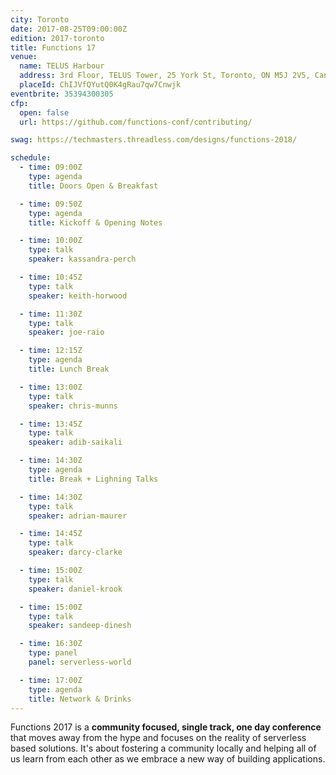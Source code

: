 ```yaml
---
city: Toronto
date: 2017-08-25T09:00:00Z
edition: 2017-toronto
title: Functions 17
venue:
  name: TELUS Harbour
  address: 3rd Floor, TELUS Tower, 25 York St, Toronto, ON M5J 2V5, Canada
  placeId: ChIJVfQYutQ0K4gRau7qw7Cnwjk
eventbrite: 35394300305
cfp:
  open: false
  url: https://github.com/functions-conf/contributing/

swag: https://techmasters.threadless.com/designs/functions-2018/

schedule:
  - time: 09:00Z
    type: agenda
    title: Doors Open & Breakfast

  - time: 09:50Z
    type: agenda
    title: Kickoff & Opening Notes

  - time: 10:00Z
    type: talk
    speaker: kassandra-perch

  - time: 10:45Z
    type: talk
    speaker: keith-horwood

  - time: 11:30Z
    type: talk
    speaker: joe-raio

  - time: 12:15Z
    type: agenda
    title: Lunch Break

  - time: 13:00Z
    type: talk
    speaker: chris-munns

  - time: 13:45Z
    type: talk
    speaker: adib-saikali

  - time: 14:30Z
    type: agenda
    title: Break + Lighning Talks

  - time: 14:30Z
    type: talk
    speaker: adrian-maurer

  - time: 14:45Z
    type: talk
    speaker: darcy-clarke

  - time: 15:00Z
    type: talk
    speaker: daniel-krook

  - time: 15:00Z
    type: talk
    speaker: sandeep-dinesh

  - time: 16:30Z
    type: panel
    panel: serverless-world

  - time: 17:00Z
    type: agenda
    title: Network & Drinks
---
```


Functions 2017 is a **community focused, single track, one day conference** that moves away from the hype and focuses on the reality of serverless based solutions. It's about fostering a community locally and helping all of us learn from each other as we embrace a new way of building applications.
